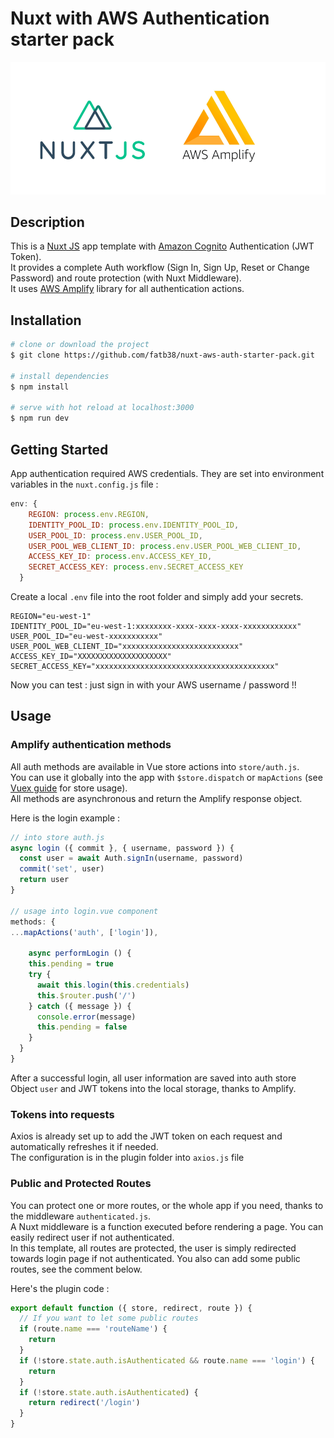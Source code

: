 # Nuxt with AWS Authentication starter pack
![NUXT AWS AMPLIFY](static/nuxt-amplify.png)

## Description
This is a [Nuxt JS](https://nuxtjs.org/) app template with [Amazon Cognito](https://aws.amazon.com/cognito/) Authentication (JWT Token).  
It provides a complete Auth workflow (Sign In, Sign Up, Reset or Change Password) and route protection (with Nuxt Middleware).   
It uses [AWS Amplify](https://docs.amplify.aws/) library for all authentication actions.

## Installation
```bash
# clone or download the project
$ git clone https://github.com/fatb38/nuxt-aws-auth-starter-pack.git

# install dependencies
$ npm install

# serve with hot reload at localhost:3000
$ npm run dev
```

## Getting Started
 App authentication required AWS credentials. They are set into environment variables in the `nuxt.config.js` file :
 
```javascript
env: {
    REGION: process.env.REGION,
    IDENTITY_POOL_ID: process.env.IDENTITY_POOL_ID,
    USER_POOL_ID: process.env.USER_POOL_ID,
    USER_POOL_WEB_CLIENT_ID: process.env.USER_POOL_WEB_CLIENT_ID,
    ACCESS_KEY_ID: process.env.ACCESS_KEY_ID,
    SECRET_ACCESS_KEY: process.env.SECRET_ACCESS_KEY
  }
```
Create a local `.env` file into the root folder and simply add your secrets.  
```dotenv
REGION="eu-west-1"
IDENTITY_POOL_ID="eu-west-1:xxxxxxxx-xxxx-xxxx-xxxx-xxxxxxxxxxxx"
USER_POOL_ID="eu-west-xxxxxxxxxxx"
USER_POOL_WEB_CLIENT_ID="xxxxxxxxxxxxxxxxxxxxxxxxxx"
ACCESS_KEY_ID="XXXXXXXXXXXXXXXXXXXX"
SECRET_ACCESS_KEY="xxxxxxxxxxxxxxxxxxxxxxxxxxxxxxxxxxxxxxxx"
```
Now you can test : just sign in with your AWS username / password !!

## Usage

### Amplify authentication methods
All auth methods are available in Vue store actions into `store/auth.js`.  
You can use it globally into the app with `$store.dispatch` or `mapActions` (see [Vuex guide](https://vuex.vuejs.org/fr/guide/actions.html) for store usage).  
All methods are asynchronous and return the Amplify response object.

Here is the login example :
```javascript
// into store auth.js
async login ({ commit }, { username, password }) {
  const user = await Auth.signIn(username, password)
  commit('set', user)
  return user
}

// usage into login.vue component
methods: {
...mapActions('auth', ['login']),

    async performLogin () {
    this.pending = true
    try {
      await this.login(this.credentials)
      this.$router.push('/')
    } catch ({ message }) {
      console.error(message)
      this.pending = false
    }
  }
}
```

After a successful login, all user information are saved into auth store Object `user` and JWT tokens into the local storage, thanks to Amplify.


### Tokens into requests
Axios is already set up to add the JWT token on each request and automatically refreshes it if needed.  
The configuration is in the plugin folder into `axios.js` file


### Public and Protected Routes
You can protect one or more routes, or the whole app if you need, thanks to the middleware `authenticated.js`.  
A Nuxt middleware is a function executed before rendering a page. You can easily redirect user if not authenticated.  
In this template, all routes are protected, the user is simply redirected towards login page if not authenticated. You also can add some public routes, see the comment below.

Here's the plugin code :
```javascript
export default function ({ store, redirect, route }) {
  // If you want to let some public routes
  if (route.name === 'routeName') {
    return
  }
  if (!store.state.auth.isAuthenticated && route.name === 'login') {
    return
  }
  if (!store.state.auth.isAuthenticated) {
    return redirect('/login')
  }
}
```

